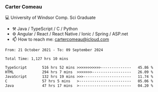 ### Carter Comeau

💻 University of Windsor Comp. Sci Graduate

- ⚒️ Java / TypeScript / C / Python
- ⚙️ Angular / React / React Native / Ionic / Spring / ASP.net
- 📫 How to reach me: cartercomeau@icloud.com

<!--START_SECTION:waka-->

```txt
From: 21 October 2021 - To: 09 September 2024

Total Time: 1,127 hrs 10 mins

TypeScript       516 hrs 52 mins >>>>>>>>>>>--------------   45.86 %
HTML             294 hrs 7 mins  >>>>>>>------------------   26.09 %
JavaScript       132 hrs 19 mins >>>----------------------   11.74 %
C                57 hrs 5 mins   >------------------------   05.06 %
Java             47 hrs 17 mins  >------------------------   04.20 %
```

<!--END_SECTION:waka-->
